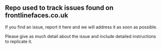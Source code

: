 ## Repo used to track issues found on frontlinefaces.co.uk

If you find an issue, report it here and we will address it as soon as possible.

Please give as much detail about the issue and include detailed instructions to replicate it.
